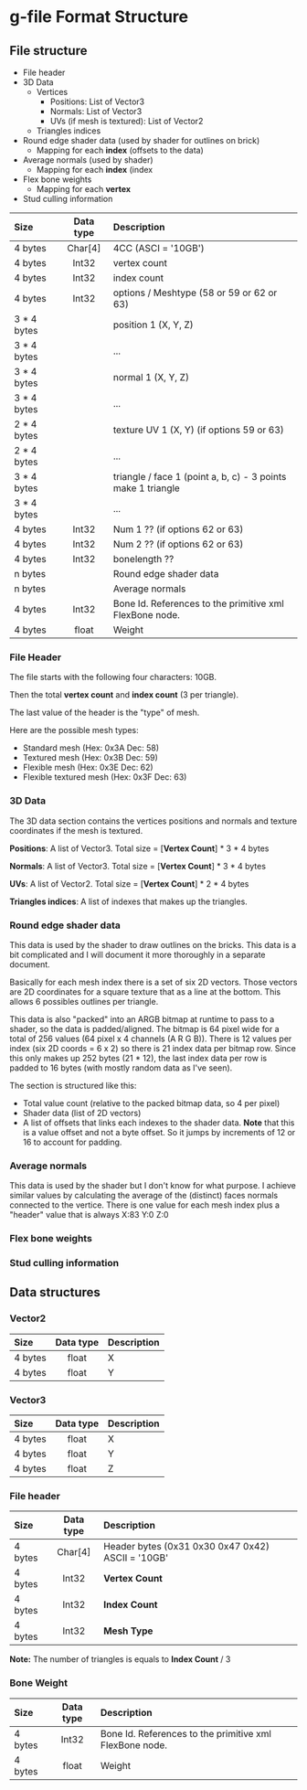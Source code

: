 # g-file Format Structure
## File structure
* File header
* 3D Data
  * Vertices
    * Positions: List of Vector3
    * Normals: List of Vector3
    * UVs (if mesh is textured): List of Vector2
  * Triangles indices
* Round edge shader data (used by shader for outlines on brick)
  * Mapping for each **index** (offsets to the data)
* Average normals (used by shader)
  * Mapping for each **index** (index
* Flex bone weights
  * Mapping for each **vertex**
* Stud culling information


Size | Data type | Description 
:------- | :---: | :--- 
 4 bytes     | Char[4] | 4CC (ASCI = '10GB')
 4 bytes     | Int32   | vertex count
 4 bytes     | Int32   | index count
 4 bytes     | Int32   | options / Meshtype (58 or 59 or 62 or 63)
 3 * 4 bytes |         | position 1 (X, Y, Z)
 3 * 4 bytes |         | ...
 3 * 4 bytes |         | normal 1 (X, Y, Z)
 3 * 4 bytes |         | ...
 2 * 4 bytes |         | texture UV 1 (X, Y) (if options 59 or 63)
 2 * 4 bytes |         | ...
 3 * 4 bytes |         | triangle / face 1 (point a, b, c) - 3 points make 1 triangle
 3 * 4 bytes |         | ...
 4 bytes     | Int32   | Num 1 ?? (if options 62 or 63)
 4 bytes     | Int32   | Num 2 ?? (if options 62 or 63)
 4 bytes     | Int32   | bonelength ??
 n bytes     |         | Round edge shader data
 n bytes     |         | Average normals
 4 bytes     | Int32   | Bone Id. References to the primitive xml FlexBone node.
 4 bytes     | float   | Weight
 
### File Header
The file starts with the following four characters: 10GB.

Then the total **vertex count** and **index count** (3 per triangle).

The last value of the header is the "type" of mesh.

Here are the possible mesh types:
* Standard mesh (Hex: 0x3A Dec: 58)
* Textured mesh (Hex: 0x3B Dec: 59)
* Flexible mesh (Hex: 0x3E Dec: 62)
* Flexible textured mesh (Hex: 0x3F Dec: 63)

### 3D Data
The 3D data section contains the vertices positions and normals and texture coordinates if the mesh is textured.

**Positions**: A list of Vector3. Total size = [**Vertex Count**] \* 3 \* 4 bytes

**Normals**: A list of Vector3. Total size = [**Vertex Count**] \* 3 \* 4 bytes

**UVs**: A list of Vector2. Total size = [**Vertex Count**] \* 2 \* 4 bytes

**Triangles indices**: A list of indexes that makes up the triangles.

### Round edge shader data
This data is used by the shader to draw outlines on the bricks.
This data is a bit complicated and I will document it more thoroughly in a separate document.

Basically for each mesh index there is a set of six 2D vectors.
Those vectors are 2D coordinates for a square texture that as a line at the bottom.
This allows 6 possibles outlines per triangle. 

This data is also "packed" into an ARGB bitmap at runtime to pass to a shader, so the data is padded/aligned.
The bitmap is 64 pixel wide for a total of 256 values (64 pixel x 4 channels (A R G B)).
There is 12 values per index (six 2D coords = 6 x 2) so there is 21 index data per bitmap row.
Since this only makes up 252 bytes (21 * 12), the last index data per row is padded to 16 bytes (with mostly random data as I've seen).

The section is structured like this:
* Total value count (relative to the packed bitmap data, so 4 per pixel)
* Shader data (list of 2D vectors)
* A list of offsets that links each indexes to the shader data. 
**Note** that this is a value offset and not a byte offset. 
So it jumps by increments of 12 or 16 to account for padding.

### Average normals
This data is used by the shader but I don't know for what purpose.
I achieve similar values by calculating the average of the (distinct) faces normals connected to the vertice.
There is one value for each mesh index plus a "header" value that is always X:83 Y:0 Z:0

### Flex bone weights


### Stud culling information


## Data structures
### Vector2
Size | Data type | Description 
:------- | :---: | :--- 
 4 bytes | float | X
 4 bytes | float | Y
 
### Vector3
Size | Data type | Description 
:------- | :---: | :--- 
 4 bytes | float | X
 4 bytes | float | Y
 4 bytes | float | Z
 
### File header
Size | Data type | Description 
:------- | :---: | :--- 
 4 bytes | Char[4] | Header bytes (0x31 0x30 0x47 0x42) ASCII = '10GB'
 4 bytes | Int32 | **Vertex Count**
 4 bytes | Int32 | **Index Count**
 4 bytes | Int32 | **Mesh Type**
 
**Note:** The number of triangles is equals to **Index Count** / 3
 
### Bone Weight
Size | Data type | Description 
:------- | :---: | :--- 
 4 bytes | Int32 | Bone Id. References to the primitive xml FlexBone node.
 4 bytes | float | Weight
 
